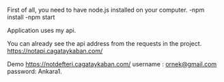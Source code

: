 
First of all, you need to have node.js installed on your computer.
-npm install
-npm start

Application uses my api.

You can already see the api address from the requests in the project.
https://notapi.cagataykaban.com/

Demo
https://notdefteri.cagataykaban.com/
username : ornek@gmail.com  
password: Ankara1.
